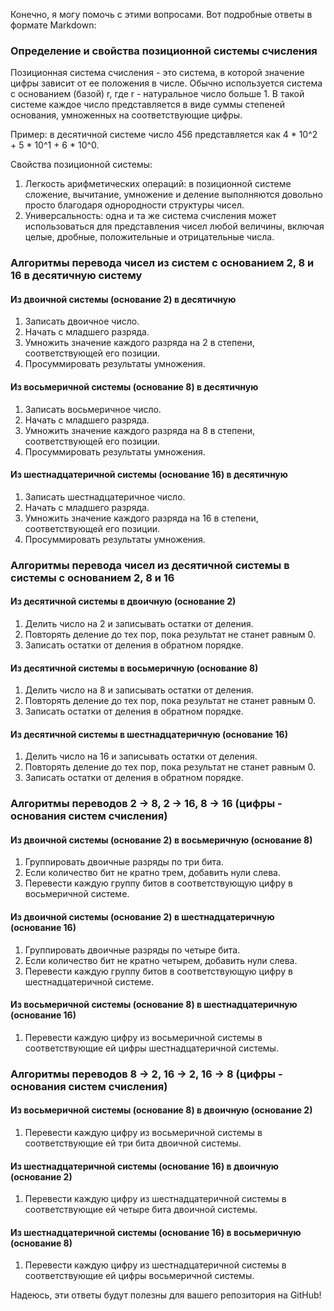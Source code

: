 Конечно, я могу помочь с этими вопросами. Вот подробные ответы в формате Markdown:

### Определение и свойства позиционной системы счисления

Позиционная система счисления - это система, в которой значение цифры зависит от ее положения в числе. Обычно используется система с основанием (базой) r, где r - натуральное число больше 1. В такой системе каждое число представляется в виде суммы степеней основания, умноженных на соответствующие цифры.

Пример: в десятичной системе число 456 представляется как 4 * 10^2 + 5 * 10^1 + 6 * 10^0.

Свойства позиционной системы:
1. Легкость арифметических операций: в позиционной системе сложение, вычитание, умножение и деление выполняются довольно просто благодаря однородности структуры чисел.
2. Универсальность: одна и та же система счисления может использоваться для представления чисел любой величины, включая целые, дробные, положительные и отрицательные числа.

### Алгоритмы перевода чисел из систем с основанием 2, 8 и 16 в десятичную систему

#### Из двоичной системы (основание 2) в десятичную
1. Записать двоичное число.
2. Начать с младшего разряда.
3. Умножить значение каждого разряда на 2 в степени, соответствующей его позиции.
4. Просуммировать результаты умножения.

#### Из восьмеричной системы (основание 8) в десятичную
1. Записать восьмеричное число.
2. Начать с младшего разряда.
3. Умножить значение каждого разряда на 8 в степени, соответствующей его позиции.
4. Просуммировать результаты умножения.

#### Из шестнадцатеричной системы (основание 16) в десятичную
1. Записать шестнадцатеричное число.
2. Начать с младшего разряда.
3. Умножить значение каждого разряда на 16 в степени, соответствующей его позиции.
4. Просуммировать результаты умножения.

### Алгоритмы перевода чисел из десятичной системы в системы с основанием 2, 8 и 16

#### Из десятичной системы в двоичную (основание 2)
1. Делить число на 2 и записывать остатки от деления.
2. Повторять деление до тех пор, пока результат не станет равным 0.
3. Записать остатки от деления в обратном порядке.

#### Из десятичной системы в восьмеричную (основание 8)
1. Делить число на 8 и записывать остатки от деления.
2. Повторять деление до тех пор, пока результат не станет равным 0.
3. Записать остатки от деления в обратном порядке.

#### Из десятичной системы в шестнадцатеричную (основание 16)
1. Делить число на 16 и записывать остатки от деления.
2. Повторять деление до тех пор, пока результат не станет равным 0.
3. Записать остатки от деления в обратном порядке.

### Алгоритмы переводов 2 -> 8, 2 -> 16, 8 -> 16 (цифры - основания систем счисления)

#### Из двоичной системы (основание 2) в восьмеричную (основание 8)
1. Группировать двоичные разряды по три бита.
2. Если количество бит не кратно трем, добавить нули слева.
3. Перевести каждую группу битов в соответствующую цифру в восьмеричной системе.

#### Из двоичной системы (основание 2) в шестнадцатеричную (основание 16)
1. Группировать двоичные разряды по четыре бита.
2. Если количество бит не кратно четырем, добавить нули слева.
3. Перевести каждую группу битов в соответствующую цифру в шестнадцатеричной системе.

#### Из восьмеричной системы (основание 8) в шестнадцатеричную (основание 16)
1. Перевести каждую цифру из восьмеричной системы в соответствующие ей цифры шестнадцатеричной системы.

### Алгоритмы переводов 8 -> 2, 16 -> 2, 16 -> 8 (цифры - основания систем счисления)

#### Из восьмеричной системы (основание 8) в двоичную (основание 2)
1. Перевести каждую цифру из восьмеричной системы в соответствующие ей три бита двоичной системы.

#### Из шестнадцатеричной системы (основание 16) в двоичную (основание 2)
1. Перевести каждую цифру из шестнадцатеричной системы в соответствующие ей четыре бита двоичной системы.

#### Из шестнадцатеричной системы (основание 16) в восьмеричную (основание 8)
1. Перевести каждую цифру из шестнадцатеричной системы в соответствующие ей цифры восьмеричной системы.

Надеюсь, эти ответы будут полезны для вашего репозитория на GitHub!
